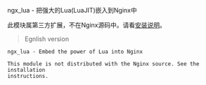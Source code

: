 ngx_lua - 把强大的Lua(LuaJIT)嵌入到Nginx中

此模块属第三方扩展，不在Nginx源码中。请看[安装说明](#installation)。
<!-- review by WenMing -->

> Egnlish version

```
ngx_lua - Embed the power of Lua into Nginx

This module is not distributed with the Nginx source. See the installation
instructions.
```
